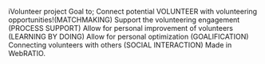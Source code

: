 iVolunteer project
Goal to;
Connect potential VOLUNTEER with volunteering opportunities!(MATCHMAKING)
Support the volunteering engagement (PROCESS SUPPORT)
Allow for personal improvement of volunteers (LEARNING BY DOING)
Allow for personal optimization (GOALIFICATION)
Connecting volunteers with others (SOCIAL INTERACTION)
Made in WebRATIO.


